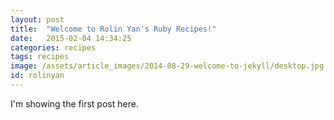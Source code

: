 ```yaml
---
layout: post
title:  "Welcome to Rolin Yan's Ruby Recipes!"
date:   2015-02-04 14:34:25
categories: recipes 
tags: recipes
image: /assets/article_images/2014-08-29-welcome-to-jekyll/desktop.jpg
id: rolinyan
---
```


I'm showing the first post here.